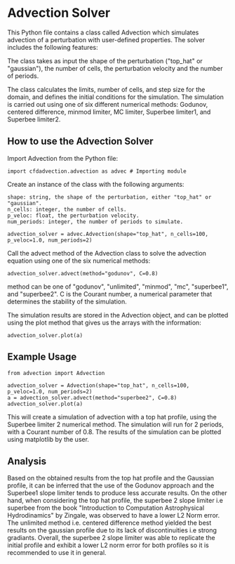 # Advection Solver 

This Python file contains a class called Advection which simulates advection of a perturbation with user-defined properties. The solver includes the following features:

The class takes as input the shape of the perturbation ("top_hat" or "gaussian"), the number of cells, the perturbation velocity and the number of periods.

The class calculates the limits, number of cells, and step size for the domain, and defines the initial conditions for the simulation.
The simulation is carried out using one of six different numerical methods: Godunov, centered difference, minmod limiter, MC limiter, Superbee limiter1, and Superbee limiter2.


## How to use the Advection Solver
Import Advection from the Python file:

    import cfdadvection.advection as advec # Importing module


Create an instance of the class with the following arguments:

    shape: string, the shape of the perturbation, either "top_hat" or "gaussian".
    n_cells: integer, the number of cells.
    p_veloc: float, the perturbation velocity.
    num_periods: integer, the number of periods to simulate.

    advection_solver = advec.Advection(shape="top_hat", n_cells=100, p_veloc=1.0, num_periods=2)

Call the advect method of the Advection class to solve the advection equation using one of the six numerical methods:

    advection_solver.advect(method="godunov", C=0.8)

method can be one of "godunov", "unlimited", "minmod", "mc", "superbee1", and "superbee2". C is the Courant number, a numerical parameter that determines the stability of the simulation.

The simulation results are stored in the Advection object, and can be plotted using the plot method that gives us the arrays with the information:

    advection_solver.plot(a)


## Example Usage

    from advection import Advection

    advection_solver = Advection(shape="top_hat", n_cells=100, p_veloc=1.0, num_periods=2)
    a = advection_solver.advect(method="superbee2", C=0.8)
    advection_solver.plot(a)

This will create a simulation of advection with a top hat profile, using the Superbee limiter 2 numerical method. The simulation will run for 2 periods, with a Courant number of 0.8. The results of the simulation can be plotted using matplotlib by the user.


## Analysis 

Based on the obtained results from the top hat profile and the Gaussian profile, it can be inferred that the use of the Godunov approach and the Superbee1 slope limiter tends to produce less accurate results. On the other hand, when considering the top hat profile, the superbee 2 slope limiter i.e superbee from the book "Introduction to Computation Astrophysical Hydrodinamics" by Zingale, was observed to have a lower L2 Norm error. The unlimited method i.e. centered difference method yielded the best results on the gaussian profile due to its lack of discontinuities i.e strong gradiants. Overall, the superbee 2 slope limiter was able to replicate the initial profile and exhibit a lower L2 norm error for both profiles so it is recommended to use it in general.





